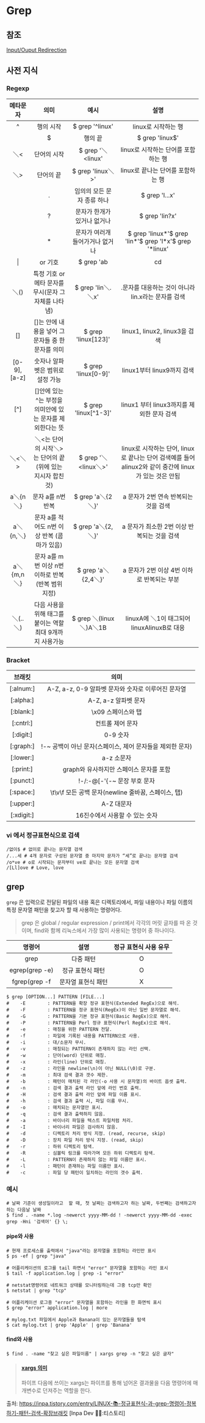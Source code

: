 # Grep

## 참조
[Input/Ouput Redirection](/linux/Input_Output.md)

## 사전 지식
### Regexp
|     메타문자     |                의미                | 예시 | 설명|
|:------------:|:--------------------------------:|:------:|:--------:|
|      ^       |              행의 시작               |$ grep '^linux'|linux로 시작하는 행|
    |      $       |               행의 끝               |$ grep 'linux$'|linux로 끝나는 행|
   |      ＼<      |              단어의 시작              |$ grep '＼<linux'|linux로 시작하는 단어를 포함하는 행|
   |      ＼>      |              단어의 끝               |$ grep 'linux＼>'|linux로 끝나는 단어를 포함하는 행|
    |      .       |         임의의 모든 문자 종류 하나          |$ grep 'l...x'|l과 x사이에 세글자만 있을 수 있음|
    |      ?       |         문자가 한개가 있거나 없거나          |$ grep 'lin?x'|?에 문자하나가 들어가는 것을 검색|
    |      *       |        문자가 여러개 들어가거나 없거나         |$ grep 'linux*'$ grep 'lin*'$ grep 'l*x'$ grep '*linux'|linux를 모두 검색(여러 파일의 이름을 표현할 때 사용하고, 단독으로 * 사용하면 모든 파일을 나타냄)|
|      \|      |or 기호|$ grep 'ab|cd|ef'|ab나 cd나 ef 셋 중 하나라도 들어있으면 검색|
   |     ＼(\)     | 특정 기호 or 메타 문자를 무시(문자 그 자체를 나타냄) |$ grep 'lin＼.＼x'|.문자를 대응하는 것이 아니라 lin.x라는 문자를 검색|
   |      []      |  []는 안에 내용을 넣어 그 문자들 중 한문자를 의미   |$ grep 'linux[123]'|linux1, linux2, linux3을 검색|
 | [0-9], [a-z] |        숫자나 알파벳은 범위로 설정 가능        |$ grep 'linux[0-9]'|linux1부터 linux9까지 검색|
   |     [^]      |[]안에 있는 ^는 부정을 의미안에 있는 문자를 제외한다는 뜻|$ grep 'linux[^1-3]'|linux1 부터 linux3까지를 제외한 문자 검색|
   |     ＼<＼>     |＼<는 단어의 시작＼>는 단어의 끝(위에 있는 지시자 합친것)|$ grep '＼<linux＼>'|linux로 시작하는 단어, linux로 끝나는 단어 검색예를 들어 alinux2와 같이 중간에 linux가 있는 것은 안됨|
  |    a＼{n＼}    |           문자 a를 n번 반복            |$ grep 'a＼{2＼}'|a 문자가 2번 연속 반복되는 것을 검색|
  |   a＼{n,＼}    |   문자 a를 적어도 n번 이상 반복 (콤마가 있음)    |$ grep 'a＼{2,＼}'|a 문자가 최소한 2번 이상 반복되는 것을 검색|
  |   a＼{m,n＼}   | 문자 a를 m번 이상 n번 이하로 반복 (반복 범위 지정) |$ grep 'a＼{2,4＼}'|a 문자가 2번 이상 4번 이하로 반복되는 부분|
  |    ＼(..＼)    | 다음 사용을 위해 태그를 붙이는 역할최대 9개까지 사용가능 |$ grep ＼(linux＼)A＼1B|linuxA에 ＼1이 태그되어linuxAlinuxB로 대응|출처: https://inpa.tistory.com/entry/LINUX-📚-정규표현식-과-grep-명령어-정복하기-패턴-검색-확장브래킷 [Inpa Dev 👨‍💻:티스토리]

### Bracket
브래킷|의미
:---:|:---:
[:alnum:]|A-Z, a-z, 0-9 알파벳 문자와 숫자로 이루어진 문자열
[:alpha:]|A-Z, a-z 알파벳 문자
[:blank:]|\x09 스페이스와 탭
[:cntrl:]|컨트롤 제어 문자
[:digit:]|0-9 숫자
[:graph:]|!-~ 공백이 아닌 문자(스페이스, 제어 문자들을 제외한 문자)
[:lower:]|a-z 소문자
[:print:]|graph와 유사하지만 스페이스 문자를 포함
[:punct:]|!-/:-@[-'{-~ 문장 부호 문자
[:space:]|\t\v\f 모든 공백 문자(newline 줄바꿈, 스페이스, 탭)
[:upper:]|A-Z 대문자
[:xdigit:]|16진수에서 사용할 수 있는 숫자

### vi 에서 정규표현식으로 검색
```shell
/없이$ # 없이로 끝나는 문자열 검색
/...세 # 4개 문자로 구성된 문자열 중 마지막 문자가 “세”로 끝나는 문자열 검색
/o*ve # o로 시작되는 문자부터 ve로 끝나는 모든 문자열 검색
/[Ll]ove # Love, love
```

## grep
`grep` 은 입력으로 전달된 파일의 내용 혹은 디렉토리에서, 파일 내용이나 파일 이름의 특정 문자열 패턴을 찾고자 할 때 사용하는 명령어다.
> grep 은 global / regular expression / print에서 각각의 머릿 글자를 따 온 것이며, find와 함께 리눅스에서 가장 많이 사용되는 명령어 중 하나이다.

|      명령어       |     설명     | 정규 표현식 사용 유무 |
|:--------------:|:----------:|:------------:|
|      grep      |   다중 패턴    |      O       |
| egrep(grep -e) | 정규 표현식 패턴  |      O       |
| fgrep(grep -f  | 문자열 표현식 패턴 |      X       |

```shell
$ grep [OPTION...] PATTERN [FILE...]
#    -E        : PATTERN을 확장 정규 표현식(Extended RegEx)으로 해석.
#    -F        : PATTERN을 정규 표현식(RegEx)이 아닌 일반 문자열로 해석.
#    -G        : PATTERN을 기본 정규 표현식(Basic RegEx)으로 해석.
#    -P        : PATTERN을 Perl 정규 표현식(Perl RegEx)으로 해석.
#    -e        : 매칭을 위한 PATTERN 전달.
#    -f        : 파일에 기록된 내용을 PATTERN으로 사용.
#    -i        : 대/소문자 무시.
#    -v        : 매칭되는 PATTERN이 존재하지 않는 라인 선택.
#    -w        : 단어(word) 단위로 매칭.
#    -x        : 라인(line) 단위로 매칭.
#    -z        : 라인을 newline(\n)이 아닌 NULL(\0)로 구분.
#    -m        : 최대 검색 결과 갯수 제한.
#    -b        : 패턴이 매치된 각 라인(-o 사용 시 문자열)의 바이트 옵셋 출력.
#    -n        : 검색 결과 출력 라인 앞에 라인 번호 출력.
#    -H        : 검색 결과 출력 라인 앞에 파일 이름 표시.
#    -h        : 검색 결과 출력 시, 파일 이름 무시.
#    -o        : 매치되는 문자열만 표시.
#    -q        : 검색 결과 출력하지 않음.
#    -a        : 바이너리 파일을 텍스트 파일처럼 처리.
#    -I        : 바이너리 파일은 검사하지 않음.
#    -d        : 디렉토리 처리 방식 지정. (read, recurse, skip)
#    -D        : 장치 파일 처리 방식 지정. (read, skip)
#    -r        : 하위 디렉토리 탐색.
#    -R        : 심볼릭 링크를 따라가며 모든 하위 디렉토리 탐색.
#    -L        : PATTERN이 존재하지 않는 파일 이름만 표시.
#    -l        : 패턴이 존재하는 파일 이름만 표시.
#    -c        : 파일 당 패턴이 일치하는 라인의 갯수 출력.
```

### 예시
```shell
# 날짜 기준이 생성일이라고  할 때, 첫 날짜는 검색하고자 하는 날짜, 두번째는 검색하고자 하는 다음날 날짜
$ find . -name *.log -newerct yyyy-MM-dd ! -newerct yyyy-MM-dd -exec grep -Hni '검색어' {} \;
```

#### pipe와 사용
```shell
# 현재 프로세스를 출력에서 "java"라는 문자열을 포함하는 라인만 표시 
$ ps -ef | grep "java"

# 어플리케이션의 로그를 tail 하면서 "error" 문자열을 포함하는 라인 표시
$ tail -f application.log | grep -i "error"

# netstat명령어로 네트워크 상태를 모니터링하는데 그중 tcp만 확인
$ netstat | grep "tcp"

# 어플리케이션 로그중 "error" 문자열을 포함하는 라인을 한 화면씩 표시
$ grep "error" application.log | more

# mylog.txt 파일에서 Apple과 Banana이 있는 문자열들을 탐색
$ cat mylog.txt | grep 'Apple' | grep 'Banana'
```
#### find와 사용
```shell
$ find . -name "찾고 싶은 파일이름" | xargs grep -n "찾고 싶은 글자"
```

> #### [xargs 의미](/linux/xargs_vs_pipe.md)
> 파이프 다음에 쓰이는 xargs는 파이프를 통해 넘어온 결과물을 다음 명령어에 매개변수로 던져주는 역할을 한다.

출처: https://inpa.tistory.com/entry/LINUX-📚-정규표현식-과-grep-명령어-정복하기-패턴-검색-확장브래킷 [Inpa Dev 👨‍💻:티스토리]
